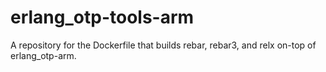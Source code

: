 # erlang_otp-tools-arm
A repository for the Dockerfile that builds rebar, rebar3, and relx on-top of erlang_otp-arm.
